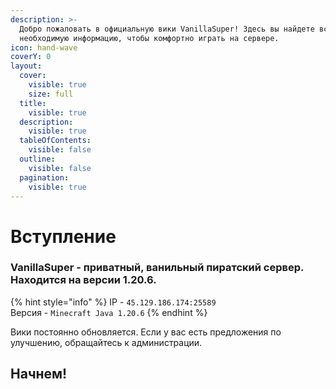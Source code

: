```yaml
---
description: >-
  Добро пожаловать в официальную вики VanillaSuper! Здесь вы найдете всю
  необходимую информацию, чтобы комфортно играть на сервере.
icon: hand-wave
coverY: 0
layout:
  cover:
    visible: true
    size: full
  title:
    visible: true
  description:
    visible: true
  tableOfContents:
    visible: false
  outline:
    visible: false
  pagination:
    visible: true
---
```


# Вступление

### VanillaSuper - приватный, ванильный пиратский сервер. Находится на версии 1.20.6.

{% hint style="info" %}
IP - `45.129.186.174:25589`\
Версия - `Minecraft Java 1.20.6`
{% endhint %}



Вики постоянно обновляется. Если у вас есть предложения по улучшению, обращайтесь к администрации.

## Начнем!&#x20;
